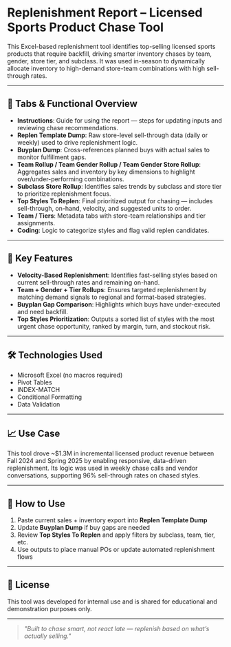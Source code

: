 # Replenishment Report – Licensed Sports Product Chase Tool

This Excel-based replenishment tool identifies top-selling licensed sports products that require backfill, driving smarter inventory chases by team, gender, store tier, and subclass. It was used in-season to dynamically allocate inventory to high-demand store-team combinations with high sell-through rates.

---

## 📁 Tabs & Functional Overview

- **Instructions**: Guide for using the report — steps for updating inputs and reviewing chase recommendations.
- **Replen Template Dump**: Raw store-level sell-through data (daily or weekly) used to drive replenishment logic.
- **Buyplan Dump**: Cross-references planned buys with actual sales to monitor fulfillment gaps.
- **Team Rollup / Team Gender Rollup / Team Gender Store Rollup**: Aggregates sales and inventory by key dimensions to highlight over/under-performing combinations.
- **Subclass Store Rollup**: Identifies sales trends by subclass and store tier to prioritize replenishment focus.
- **Top Styles To Replen**: Final prioritized output for chasing — includes sell-through, on-hand, velocity, and suggested units to order.
- **Team / Tiers**: Metadata tabs with store-team relationships and tier assignments.
- **Coding**: Logic to categorize styles and flag valid replen candidates.

---

## 🔹 Key Features

- **Velocity-Based Replenishment**: Identifies fast-selling styles based on current sell-through rates and remaining on-hand.
- **Team + Gender + Tier Rollups**: Ensures targeted replenishment by matching demand signals to regional and format-based strategies.
- **Buyplan Gap Comparison**: Highlights which buys have under-executed and need backfill.
- **Top Styles Prioritization**: Outputs a sorted list of styles with the most urgent chase opportunity, ranked by margin, turn, and stockout risk.

---

## 🛠️ Technologies Used

- Microsoft Excel (no macros required)
- Pivot Tables
- INDEX-MATCH
- Conditional Formatting
- Data Validation

---

## 📈 Use Case

This tool drove ~$1.3M in incremental licensed product revenue between Fall 2024 and Spring 2025 by enabling responsive, data-driven replenishment. Its logic was used in weekly chase calls and vendor conversations, supporting 96% sell-through rates on chased styles.

---

## 🚀 How to Use

1. Paste current sales + inventory export into **Replen Template Dump**
2. Update **Buyplan Dump** if buy gaps are needed
3. Review **Top Styles To Replen** and apply filters by subclass, team, tier, etc.
4. Use outputs to place manual POs or update automated replenishment flows

---

## 📄 License

This tool was developed for internal use and is shared for educational and demonstration purposes only.

---

> *"Built to chase smart, not react late — replenish based on what’s actually selling."*
